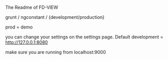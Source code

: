 The Readme of FD-VIEW

grunt / ngconstant / {development/production} 

prod = demo

you can change your settings on the settings page. 
  Default development = http://127.0.0.1:8080

make sure you are running from localhost:9000



  
